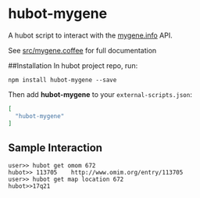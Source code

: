 # hubot-mygene
A hubot script to interact with the [mygene.info](http://mygene.info) API. 

See [src/mygene.coffee](https://github.com/andrewquitadamo/hubot-mygene/blob/master/src/mygene.coffee) for full documentation

##Installation
In hubot project repo, run:

`npm install hubot-mygene --save`

Then add **hubot-mygene** to your `external-scripts.json`:

```json
[
  "hubot-mygene"
]
```

## Sample Interaction
```
user>> hubot get omom 672
hubot>> 113705    http://www.omim.org/entry/113705
user>> hubot get map location 672
hubot>>17q21
```
